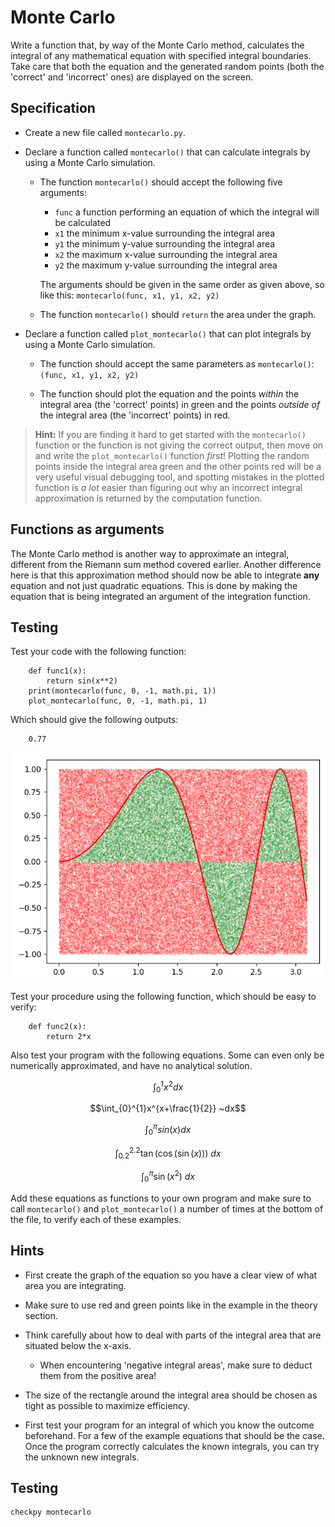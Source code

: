 # Monte Carlo

Write a function that, by way of the Monte Carlo method, calculates the integral of any mathematical equation with specified integral boundaries. Take care that both the equation and the generated random points (both the 'correct' and 'incorrect' ones) are displayed on the screen.


## Specification

* Create a new file called `montecarlo.py`.

* Declare a function called `montecarlo()` that can calculate integrals by using a Monte Carlo simulation.

	* The function `montecarlo()` should accept the following five arguments:

		- `func` a function performing an equation of which the integral will be calculated
		- `x1` the minimum x-value surrounding the integral area
		- `y1` the minimum y-value surrounding the integral area
		- `x2` the maximum x-value surrounding the integral area
		- `y2` the maximum y-value surrounding the integral area

		The arguments should be given in the same order as given above, so like this: `montecarlo(func, x1, y1, x2, y2)`

	* The function `montecarlo()` should `return` the area under the graph.

* Declare a function called `plot_montecarlo()` that can plot integrals by using a Monte Carlo simulation.

	* The function should accept the same parameters as `montecarlo()`: `(func, x1, y1, x2, y2)`

	* The function should plot the equation and the points *within* the integral area (the 'correct' points) in green and the points *outside of* the integral area (the 'incorrect' points) in red.

> **Hint:** If you are finding it hard to get started with the `montecarlo()` function or the function is not giving the correct output, then move on and write the `plot_montecarlo()` function *first*! Plotting the random points inside the integral area green and the other points red will be a very useful visual debugging tool, and spotting mistakes in the plotted function is *a lot* easier than figuring out why an incorrect integral approximation is returned by the computation function.

## Functions as arguments

The Monte Carlo method is another way to approximate an integral, different
from the Riemann sum method covered earlier. Another difference here is that
this approximation method should now be able to integrate **any** equation and
not just quadratic equations. This is done by making the equation that is being
integrated an argument of the integration function.

## Testing

Test your code with the following function:

		def func1(x):
			return sin(x**2)
		print(montecarlo(func, 0, -1, math.pi, 1))
		plot_montecarlo(func, 0, -1, math.pi, 1)

Which should give the following outputs:

		0.77

![example output](sinsquare.png)

Test your procedure using the following function, which should be easy to verify:

		def func2(x):
			return 2*x

Also test your program with the following equations. Some can even only be numerically approximated, and have no analytical solution.

$$\int_{0}^{1}x^2 dx$$

$$\int_{0}^{1}x^{x+\frac{1}{2}} ~dx$$

$$\int_{0}^{\pi}sin(x) dx$$

$$\int_{0.2}^{2.2} \tan(\cos(\sin(x))) ~dx$$

$$\int_{0}^{\pi} \sin(x^2) ~dx$$

Add these equations as functions to your own program and make sure to call `montecarlo()` and `plot_montecarlo()` a number of times at the bottom of the file, to verify each of these examples.


## Hints

* First create the graph of the equation so you have a clear view of what area you are integrating.

* Make sure to use red and green points like in the example in the theory section.

* Think carefully about how to deal with parts of the integral area that are situated below the x-axis.

	* When encountering 'negative integral areas', make sure to deduct them from the positive area!

* The size of the rectangle around the integral area should be chosen as tight as possible to maximize efficiency.

* First test your program for an integral of which you know the outcome beforehand. For a few of the example equations that should be the case. Once the program correctly calculates the known integrals, you can try the unknown new integrals.

## Testing

	checkpy montecarlo
